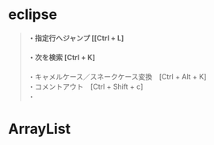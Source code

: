 # eclipse

> #### ・指定行へジャンプ [[Ctrl + L]  
> #### ・次を検索         [Ctrl + K]  
> ・キャメルケース／スネークケース変換　[Ctrl + Alt + K]  
> ・コメントアウト　[Ctrl + Shift + c]  
> ・

# ArrayList
